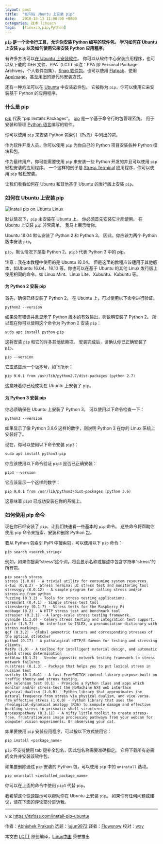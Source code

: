 ```yaml
---
layout: post
title:	"如何在 Ubuntu 上安装 pip"
date:	2018-10-13 11:00:00 +0800 
categories:	技术 linuxcn 
tags:	[linuxcn,pip,Python]
---
```



**`pip` 是一个命令行工具，允许你安装 Python 编写的软件包。 学习如何在 Ubuntu 上安装 `pip` 以及如何使用它来安装 Python 应用程序。**


有许多方法可以[在 Ubuntu 上安装软件](https://itsfoss.com/how-to-add-remove-programs-in-ubuntu/)。 你可以从软件中心安装应用程序，也可以从下载的 DEB 文件、PPA（LCTT 译注：PPA 即 Personal Package Archives，个人软件包集）、[Snap 软件包](https://itsfoss.com/use-snap-packages-ubuntu-16-04/)，也可以使用 [Flatpak](https://itsfoss.com/flatpak-guide/)、使用 [AppImage](https://itsfoss.com/use-appimage-linux/)，甚至用旧的源代码安装方式。


还有一种方法可以在 [Ubuntu](https://www.ubuntu.com/) 中安装软件包。 它被称为 `pip`，你可以使用它来安装基于 Python 的应用程序。


### 什么是 pip


[pip](https://en.wikipedia.org/wiki/pip_(package_manager)) 代表 “pip Installs Packages”。 [pip](https://pypi.org/project/pip/) 是一个基于命令行的包管理系统。 用于安装和管理 [Python 语言](https://www.python.org/)编写的软件。


你可以使用 `pip` 来安装 Python 包索引（[PyPI](https://pypi.org/)）中列出的包。


作为软件开发人员，你可以使用 `pip` 为你自己的 Python 项目安装各种 Python 模块和包。


作为最终用户，你可能需要使用 `pip` 来安装一些 Python 开发的并且可以使用 `pip` 轻松安装的应用程序。 一个这样的例子是 [Stress Terminal](https://itsfoss.com/stress-terminal-ui/) 应用程序，你可以使用 `pip` 轻松安装。


让我们看看如何在 Ubuntu 和其他基于 Ubuntu 的发行版上安装 `pip`。


### 如何在 Ubuntu 上安装 pip


![Install pip on Ubuntu Linux](/Asserts/Images//attachment/album/201810/13/110003y07b0mimehuw727z.png)


默认情况下，`pip` 未安装在 Ubuntu 上。 你必须首先安装它才能使用。 在 Ubuntu 上安装 `pip` 非常简单。 我马上展示给你。


Ubuntu 18.04 默认安装了 Python 2 和 Python 3。 因此，你应该为两个 Python 版本安装 `pip`。


`pip`，默认情况下是指 Python 2。`pip3` 代表 Python 3 中的 pip。


注意：我在本教程中使用的是 Ubuntu 18.04。 但是这里的教程应该适用于其他版本，如Ubuntu 16.04、18.10 等。你也可以在基于 Ubuntu 的其他 Linux 发行版上使用相同的命令，如 Linux Mint、Linux Lite、Xubuntu、Kubuntu 等。


#### 为 Python 2 安装 pip


首先，确保已经安装了 Python 2。 在 Ubuntu 上，可以使用以下命令进行验证。



```
python2 --version
```

如果没有错误并且显示了 Python 版本的有效输出，则说明安装了 Python 2。 所以现在你可以使用这个命令为 Python 2 安装 `pip`：



```
sudo apt install python-pip
```

这将安装 `pip` 和它的许多其他依赖项。 安装完成后，请确认你已正确安装了 `pip`。



```
pip --version
```

它应该显示一个版本号，如下所示：



```
pip 9.0.1 from /usr/lib/python2.7/dist-packages (python 2.7)
```

这意味着你已经成功在 Ubuntu 上安装了 `pip`。


#### 为 Python 3 安装 pip


你必须确保在 Ubuntu 上安装了 Python 3。 可以使用以下命令检查一下：



```
python3 --version
```

如果显示了像 Python 3.6.6 这样的数字，则说明 Python 3 在你的 Linux 系统上安装好了。


现在，你可以使用以下命令安装 `pip3`：



```
sudo apt install python3-pip
```

你应该使用以下命令验证 `pip3` 是否已正确安装：



```
pip3 --version
```

它应该显示一个这样的数字：



```
pip 9.0.1 from /usr/lib/python3/dist-packages (python 3.6)
```

这意味着 `pip3` 已成功安装在你的系统上。


### 如何使用 pip 命令


现在你已经安装了 `pip`，让我们快速看一些基本的 `pip` 命令。 这些命令将帮助你使用 `pip` 命令来搜索、安装和删除 Python 包。


要从 Python 包索引 PyPI 中搜索包，可以使用以下 `pip` 命令：



```
pip search <search_string>
```

例如，如果你搜索“stress”这个词，将会显示名称或描述中包含字符串“stress”的所有包。



```
pip search stress
stress (1.0.0) - A trivial utility for consuming system resources.
s-tui (0.8.2) - Stress Terminal UI stress test and monitoring tool
stressypy (0.0.12) - A simple program for calling stress and/or stress-ng from python
fuzzing (0.3.2) - Tools for stress testing applications.
stressant (0.4.1) - Simple stress-test tool
stressberry (0.1.7) - Stress tests for the Raspberry Pi
mobbage (0.2) - A HTTP stress test and benchmark tool
stresser (0.2.1) - A large-scale stress testing framework.
cyanide (1.3.0) - Celery stress testing and integration test support.
pysle (1.5.7) - An interface to ISLEX, a pronunciation dictionary with stress markings.
ggf (0.3.2) - global geometric factors and corresponding stresses of the optical stretcher
pathod (0.17) - A pathological HTTP/S daemon for testing and stressing clients.
MatPy (1.0) - A toolbox for intelligent material design, and automatic yield stress determination
netblow (0.1.2) - Vendor agnostic network testing framework to stress network failures
russtress (0.1.3) - Package that helps you to put lexical stress in russian text
switchy (0.1.0a1) - A fast FreeSWITCH control library purpose-built on traffic theory and stress testing.
nx4_selenium_test (0.1) - Provides a Python class and apps which monitor and/or stress-test the NoMachine NX4 web interface
physical_dualism (1.0.0) - Python library that approximates the natural frequency from stress via physical dualism, and vice versa.
fsm_effective_stress (1.0.0) - Python library that uses the rheological-dynamical analogy (RDA) to compute damage and effective buckling stress in prismatic shell structures.
processpathway (0.3.11) - A nifty little toolkit to create stress-free, frustrationless image processing pathways from your webcam for computer vision experiments. Or observing your cat.
```

如果要使用 `pip` 安装应用程序，可以按以下方式使用它：



```
pip install <package_name>
```

`pip` 不支持使用 tab 键补全包名，因此包名称需要准确指定。 它将下载所有必需的文件并安装该软件包。


如果要删除通过 `pip` 安装的 Python 包，可以使用 `pip` 中的 `uninstall` 选项。



```
pip uninstall <installed_package_name>
```

你可以在上面的命令中使用 `pip3` 代替 `pip`。


我希望这个快速提示可以帮助你在 Ubuntu 上安装 `pip`。 如果你有任何问题或建议，请在下面的评论部分告诉我。




---


via: <https://itsfoss.com/install-pip-ubuntu/>


作者：[Abhishek Prakash](https://itsfoss.com/author/abhishek/) 选题：[lujun9972](https://github.com/lujun9972) 译者：[Flowsnow](https://github.com/Flowsnow) 校对：[wxy](https://github.com/wxy)


本文由 [LCTT](https://github.com/LCTT/TranslateProject) 原创编译，[Linux中国](https://linux.cn/) 荣誉推出
